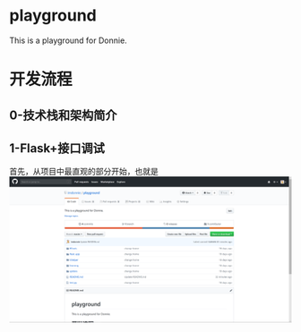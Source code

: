 # playground
This is a playground for Donnie.

# 开发流程

## 0-技术栈和架构简介

## 1-Flask+接口调试
首先，从项目中最直观的部分开始，也就是
![test](https://github.com/imdonnie/playground/blob/master/Markdown-Images/QQ截图20181106112955.png "picture")
